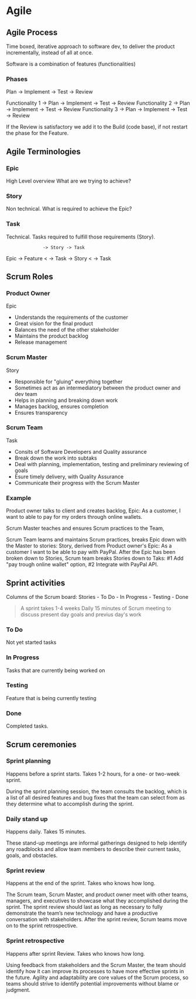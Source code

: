 # Agile

## Agile Process
Time boxed, iterative approach to software dev, to deliver the product incrementally, instead of all at once.

Software is a combination of features (functionalities)

### Phases
Plan -> Implement -> Test -> Review

Functionality 1 -> Plan -> Implement -> Test -> Review
Functionality 2 -> Plan -> Implement -> Test -> Review
Functionality 3 -> Plan -> Implement -> Test -> Review

If the Review is satisfactory we add it to the Build (code base), if not restart the phase for the Feature.

## Agile Terminologies

### Epic
High Level overview
What are we trying to achieve?

### Story
Non technical.
What is required to achieve the Epic?

### Task
Technical.
Tasks required to fulfill those requirements (Story).

                  -> Story -> Task
Epic -> Feature <           -> Task
                  -> Story <
                            -> Task

## Scrum Roles

### Product Owner
Epic
- Understands the requirements of the customer
- Great vision for the final product
- Balances the need of the other stakeholder
- Maintains the product backlog
- Release management

### Scrum Master
Story
- Responsible for "gluing" everything together
- Sometimes act as an intermediatory between the product owner and dev team
- Helps in planning and breaking down work
- Manages backlog, ensures completion
- Ensures transparency

### Scrum Team
Task
- Consits of Software Developers and Quality assurance
- Break down the work into subtaks
- Deal with planning, implementation, testing and preliminary reviewing of goals
- Esure timely delivery, with Quality Assurance
- Communicate their progress with the Scrum Master

### Example

Product owner talks to client and creates backlog, Epic: As a customer, I want to able to pay for my orders through online wallets.

Scrum Master teaches and ensures Scrum practices to the Team, 

Scrum Team learns and maintains Scrum practices, breaks Epic down with the Master to stories: Story, derived from Product owner's Epic: As a customer I want to be able to pay with PayPal.
After the Epic has been broken down to Stories, Scrum team breaks Stories down to Taks: #1 Add "pay trough online wallet" option, #2 Integrate with PayPal API.

## Sprint activities
Columns of the Scrum board:
Stories - To Do - In Progress - Testing - Done

> A sprint takes 1-4 weeks
> Daily 15 minutes of Scrum meeting to discuss present day goals and previus day's work

### To Do 
Not yet started tasks

### In Progress
Tasks that are currently being worked on

### Testing
Feature that is being currently testing

### Done
Completed tasks.

## Scrum ceremonies

### Sprint planning
Happens before a sprint starts.
Takes 1-2 hours, for a one- or two-week sprint.

During the sprint planning session, the team consults the backlog, which is a list of all desired features and bug fixes that the team can select from as they determine what to accomplish during the sprint.

### Daily stand up
Happens daily.
Takes 15 minutes.

These stand-up meetings are informal gatherings designed to help identify any roadblocks and allow team members to describe their current tasks, goals, and obstacles.

### Sprint review
Happens at the end of the sprint.
Takes who knows how long.

The Scrum team, Scrum Master, and product owner meet with other teams, managers, and executives to showcase what they accomplished during the sprint.
The sprint review should last as long as necessary to fully demonstrate the team’s new technology and have a productive conversation with stakeholders. After the sprint review, Scrum teams move on to the sprint retrospective.

### Sprint retrospective
Happens after sprint Review.
Takes who knows how long.

Using feedback from stakeholders and the Scrum Master, the team should identify how it can improve its processes to have more effective sprints in the future. Agility and adaptability are core values of the Scrum process, so teams should strive to identify potential improvements without blame or judgment.